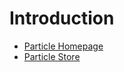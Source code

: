 Introduction
==

- [Particle Homepage](https://www.particle.io/)
- [Particle Store](https://store.particle.io/)



